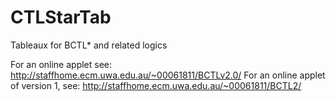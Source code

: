 CTLStarTab
==========

Tableaux for BCTL* and related logics

For an online applet see: http://staffhome.ecm.uwa.edu.au/~00061811/BCTLv2.0/
For an online applet of version 1, see: http://staffhome.ecm.uwa.edu.au/~00061811/BCTL2/

